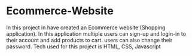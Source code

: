 # Ecommerce-Website
In this project in have created an Ecommerce website (Shopping application). In this application multiple users can sign-up and login-in to their account and add products to cart. users can also change their password. Tech used for this project is HTML, CSS, Javascript

